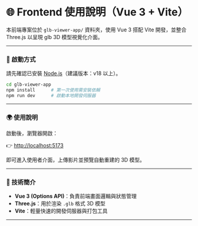 # 🌐 Frontend 使用說明（Vue 3 + Vite）

本前端專案位於 `glb-viewer-app/` 資料夾，使用 Vue 3 搭配 Vite 開發，並整合 Three.js 以呈現 glb 3D 模型視覺化介面。

---

### 🚀 啟動方式

請先確認已安裝 [Node.js](https://nodejs.org/)（建議版本：v18 以上）。

```bash
cd glb-viewer-app
npm install      # 第一次使用需安裝依賴
npm run dev      # 啟動本地開發伺服器
```

---

### 🌍 使用說明

啟動後，瀏覽器開啟：

👉 [http://localhost:5173](http://localhost:5173)

即可進入使用者介面，上傳影片並預覽自動重建的 3D 模型。

---

### 🧰 技術簡介

- **Vue 3 (Options API)**：負責前端畫面邏輯與狀態管理
- **Three.js**：用於渲染 `.glb` 格式 3D 模型
- **Vite**：輕量快速的開發伺服器與打包工具

---

